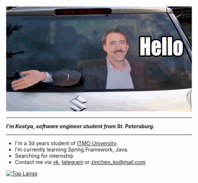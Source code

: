![Logo](hello-2.gif)
___
***I'm Kostya, software engineer student from St. Petersburg.***
___
* I'm a 3d years student of [ITMO University](https://itmo.ru/ru/).
* I’m currently learning Spring Framework, Java.
* Searching for internship
* Contact me via [vk](https://vk.com/kostik1331), [telegram](https://t.me/kost113) or <zinchen_ko@mail.com>

[![Top Langs](https://github-readme-stats.vercel.app/api/top-langs/?username=zinchen-ko&layout=compact)](https://github.com/anuraghazra/github-readme-stats)

